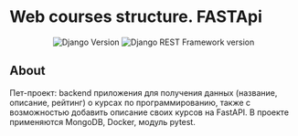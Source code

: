 <h1>Web courses structure. FASTApi</h1>

<p align="center">
   <img src="https://img.shields.io/badge/FastAPI-0.105.8-blue" alt="Django Version">
   <img src="https://img.shields.io/badge/Pymongo-4.6.1-8A2BE2" alt="Django REST Framework version">
</p>

## About

Пет-проект: backend приложения для получения данных (название, описание, рейтинг) о курсах по программированию, также с возможностью добавить описание своих курсов на FastAPI. В проекте применяются MongoDB, Docker, модуль pytest.
